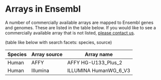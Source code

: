 # Arrays in Ensembl

A number of commercially available arrays are mapped to Ensembl genes and genomes. These are listed in the table below. If you would like to see a commercially available array that is not listed, [please contact us](mailto:helpdesk@ensembl.org). 

(table like below with search facets: species, source)

Species | Array source | Array name
--- | --- | ---
Human | AFFY | AFFY HG-U133_Plus_2
Human | Illumina | ILLUMINA HumanWG_6_V3
